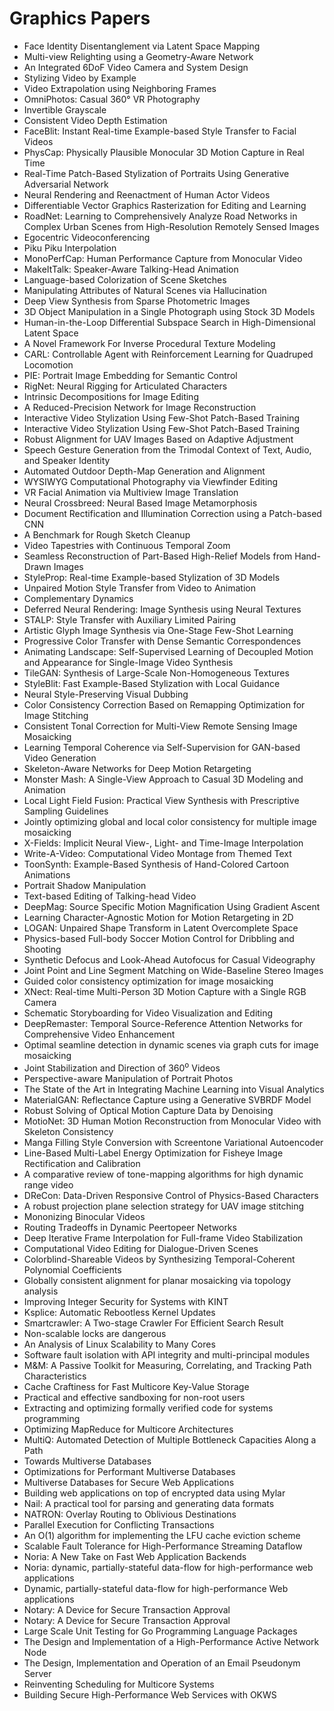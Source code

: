 # Graphics Papers

<ul>

                             

 <li><a target="_blank" href="https://github.com/manjunath5496/Graphics-Papers/blob/master/g(1).pdf" style="text-decoration:none;">Face Identity Disentanglement via Latent Space Mapping</a></li>

 <li><a target="_blank" href="https://github.com/manjunath5496/Graphics-Papers/blob/master/g(2).pdf" style="text-decoration:none;">Multi-view Relighting using a Geometry-Aware Network</a></li>

<li><a target="_blank" href="https://github.com/manjunath5496/Graphics-Papers/blob/master/g(3).pdf" style="text-decoration:none;">An Integrated 6DoF Video Camera and System Design</a></li>
 <li><a target="_blank" href="https://github.com/manjunath5496/Graphics-Papers/blob/master/g(4).pdf" style="text-decoration:none;">Stylizing Video by Example</a></li>                              
<li><a target="_blank" href="https://github.com/manjunath5496/Graphics-Papers/blob/master/g(5).pdf" style="text-decoration:none;">Video Extrapolation using Neighboring Frames</a></li>
<li><a target="_blank" href="https://github.com/manjunath5496/Graphics-Papers/blob/master/g(6).pdf" style="text-decoration:none;">OmniPhotos: Casual 360° VR Photography</a></li>
 <li><a target="_blank" href="https://github.com/manjunath5496/Graphics-Papers/blob/master/g(7).pdf" style="text-decoration:none;">Invertible Grayscale</a></li>

 <li><a target="_blank" href="https://github.com/manjunath5496/Graphics-Papers/blob/master/g(8).pdf" style="text-decoration:none;">Consistent Video Depth Estimation</a></li>
   <li><a target="_blank" href="https://github.com/manjunath5496/Graphics-Papers/blob/master/g(9).pdf" style="text-decoration:none;">FaceBlit: Instant Real-time Example-based Style Transfer to Facial Videos</a></li>
  
   
 <li><a target="_blank" href="https://github.com/manjunath5496/Graphics-Papers/blob/master/g(10).pdf" style="text-decoration:none;">PhysCap: Physically Plausible Monocular 3D Motion Capture in Real Time </a></li>                              
<li><a target="_blank" href="https://github.com/manjunath5496/Graphics-Papers/blob/master/g(11).pdf" style="text-decoration:none;">Real-Time Patch-Based Stylization of Portraits Using Generative Adversarial Network</a></li>
<li><a target="_blank" href="https://github.com/manjunath5496/Graphics-Papers/blob/master/g(12).pdf" style="text-decoration:none;">Neural Rendering and Reenactment of Human Actor Videos</a></li>
<li><a target="_blank" href="https://github.com/manjunath5496/Graphics-Papers/blob/master/g(13).pdf" style="text-decoration:none;">Differentiable Vector Graphics Rasterization for Editing and Learning</a></li>

<li><a target="_blank" href="https://github.com/manjunath5496/Graphics-Papers/blob/master/g(14).pdf" style="text-decoration:none;">RoadNet: Learning to Comprehensively Analyze
Road Networks in Complex Urban Scenes from High-Resolution Remotely Sensed Images</a></li>
                              
<li><a target="_blank" href="https://github.com/manjunath5496/Graphics-Papers/blob/master/g(15).pdf" style="text-decoration:none;">Egocentric Videoconferencing</a></li>

<li><a target="_blank" href="https://github.com/manjunath5496/Graphics-Papers/blob/master/g(16).pdf" style="text-decoration:none;">Piku Piku Interpolation</a></li>

  <li><a target="_blank" href="https://github.com/manjunath5496/Graphics-Papers/blob/master/g(17).pdf" style="text-decoration:none;">MonoPerfCap: Human Performance Capture from Monocular Video</a></li>   
  
<li><a target="_blank" href="https://github.com/manjunath5496/Graphics-Papers/blob/master/g(18).pdf" style="text-decoration:none;">MakeItTalk: Speaker-Aware Talking-Head Animation</a></li> 

  
<li><a target="_blank" href="https://github.com/manjunath5496/Graphics-Papers/blob/master/g(19).pdf" style="text-decoration:none;">Language-based Colorization of Scene Sketches</a></li> 

<li><a target="_blank" href="https://github.com/manjunath5496/Graphics-Papers/blob/master/g(20).pdf" style="text-decoration:none;">Manipulating Attributes of Natural Scenes via Hallucination</a></li>

<li><a target="_blank" href="https://github.com/manjunath5496/Graphics-Papers/blob/master/g(21).pdf" style="text-decoration:none;">Deep View Synthesis from Sparse Photometric Images</a></li>
<li><a target="_blank" href="https://github.com/manjunath5496/Graphics-Papers/blob/master/g(22).pdf" style="text-decoration:none;">3D Object Manipulation in a Single Photograph using Stock 3D Models</a></li> 
 <li><a target="_blank" href="https://github.com/manjunath5496/Graphics-Papers/blob/master/g(23).pdf" style="text-decoration:none;">Human-in-the-Loop Differential Subspace Search in High-Dimensional Latent Space</a></li> 
 

   <li><a target="_blank" href="https://github.com/manjunath5496/Graphics-Papers/blob/master/g(24).pdf" style="text-decoration:none;">A Novel Framework For Inverse Procedural Texture Modeling</a></li>
 
   <li><a target="_blank" href="https://github.com/manjunath5496/Graphics-Papers/blob/master/g(25).pdf" style="text-decoration:none;">CARL: Controllable Agent with Reinforcement Learning for Quadruped Locomotion</a></li>                              
 <li><a target="_blank" href="https://github.com/manjunath5496/Graphics-Papers/blob/master/g(26).pdf" style="text-decoration:none;">PIE: Portrait Image Embedding for Semantic Control</a></li>
 <li><a target="_blank" href="https://github.com/manjunath5496/Graphics-Papers/blob/master/g(27).pdf" style="text-decoration:none;">RigNet: Neural Rigging for Articulated Characters</a></li>
   
 
   <li><a target="_blank" href="https://github.com/manjunath5496/Graphics-Papers/blob/master/g(28).pdf" style="text-decoration:none;">Intrinsic Decompositions for Image Editing</a></li>
 
   <li><a target="_blank" href="https://github.com/manjunath5496/Graphics-Papers/blob/master/g(29).pdf" style="text-decoration:none;">A Reduced-Precision Network for Image Reconstruction </a></li>                              

  <li><a target="_blank" href="https://github.com/manjunath5496/Graphics-Papers/blob/master/g(30).pdf" style="text-decoration:none;">Interactive Video Stylization Using Few-Shot Patch-Based Training</a></li>
 
   <li><a target="_blank" href="https://github.com/manjunath5496/Graphics-Papers/blob/master/g(31).pdf" style="text-decoration:none;">Interactive Video Stylization Using Few-Shot Patch-Based Training</a></li> 
    <li><a target="_blank" href="https://github.com/manjunath5496/Graphics-Papers/blob/master/g(32).pdf" style="text-decoration:none;">Robust Alignment for UAV Images Based on Adaptive Adjustment</a></li> 

   <li><a target="_blank" href="https://github.com/manjunath5496/Graphics-Papers/blob/master/g(33).pdf" style="text-decoration:none;">Speech Gesture Generation from the Trimodal Context of Text, Audio, and Speaker Identity</a></li>                              

  <li><a target="_blank" href="https://github.com/manjunath5496/Graphics-Papers/blob/master/g(34).pdf" style="text-decoration:none;">Automated Outdoor Depth-Map Generation and Alignment</a></li> 
 
  <li><a target="_blank" href="https://github.com/manjunath5496/Graphics-Papers/blob/master/g(35).pdf" style="text-decoration:none;">WYSIWYG Computational Photography via Viewfinder Editing</a></li> 

  <li><a target="_blank" href="https://github.com/manjunath5496/Graphics-Papers/blob/master/g(36).pdf" style="text-decoration:none;">VR Facial Animation via Multiview Image Translation</a></li> 
 
<li><a target="_blank" href="https://github.com/manjunath5496/Graphics-Papers/blob/master/g(37).pdf" style="text-decoration:none;">Neural Crossbreed: Neural Based Image Metamorphosis</a></li>
 <li><a target="_blank" href="https://github.com/manjunath5496/Graphics-Papers/blob/master/g(38).pdf" style="text-decoration:none;">Document Rectification and Illumination Correction using a Patch-based CNN</a></li>
<li><a target="_blank" href="https://github.com/manjunath5496/Graphics-Papers/blob/master/g(39).pdf" style="text-decoration:none;">A Benchmark for Rough Sketch Cleanup</a></li>
 <li><a target="_blank" href="https://github.com/manjunath5496/Graphics-Papers/blob/master/g(40).pdf" style="text-decoration:none;">Video Tapestries with Continuous Temporal Zoom</a></li>                              
<li><a target="_blank" href="https://github.com/manjunath5496/Graphics-Papers/blob/master/g(41).pdf" style="text-decoration:none;">Seamless Reconstruction of Part-Based High-Relief Models from Hand-Drawn Images</a></li>
<li><a target="_blank" href="https://github.com/manjunath5496/Graphics-Papers/blob/master/g(42).pdf" style="text-decoration:none;">StyleProp: Real-time Example-based Stylization of 3D Models</a></li>
 
  <li><a target="_blank" href="https://github.com/manjunath5496/Graphics-Papers/blob/master/g(43).pdf" style="text-decoration:none;">Unpaired Motion Style Transfer from Video to Animation</a></li>
 <li><a target="_blank" href="https://github.com/manjunath5496/Graphics-Papers/blob/master/g(44).pdf" style="text-decoration:none;">Complementary Dynamics</a></li>
   <li><a target="_blank" href="https://github.com/manjunath5496/Graphics-Papers/blob/master/g(45).pdf" style="text-decoration:none;">Deferred Neural Rendering:
Image Synthesis using Neural Textures</a></li>  
   
<li><a target="_blank" href="https://github.com/manjunath5496/Graphics-Papers/blob/master/g(46).pdf" style="text-decoration:none;">STALP: Style Transfer with Auxiliary Limited Pairing</a></li> 
                             
<li><a target="_blank" href="https://github.com/manjunath5496/Graphics-Papers/blob/master/g(47).pdf" style="text-decoration:none;">Artistic Glyph Image Synthesis via One-Stage Few-Shot Learning</a></li>
<li><a target="_blank" href="https://github.com/manjunath5496/Graphics-Papers/blob/master/g(48).pdf" style="text-decoration:none;">Progressive Color Transfer with Dense Semantic Correspondences</a></li>

<li><a target="_blank" href="https://github.com/manjunath5496/Graphics-Papers/blob/master/g(49).pdf" style="text-decoration:none;">Animating Landscape: Self-Supervised Learning of Decoupled Motion and Appearance for Single-Image Video Synthesis</a></li>
                              
<li><a target="_blank" href="https://github.com/manjunath5496/Graphics-Papers/blob/master/g(50).pdf" style="text-decoration:none;">TileGAN: Synthesis of Large-Scale Non-Homogeneous Textures</a></li>
<li><a target="_blank" href="https://github.com/manjunath5496/Graphics-Papers/blob/master/g(51).pdf" style="text-decoration:none;">StyleBlit: Fast Example-Based Stylization with Local Guidance</a></li>
<li><a target="_blank" href="https://github.com/manjunath5496/Graphics-Papers/blob/master/g(52).pdf" style="text-decoration:none;">Neural Style-Preserving Visual Dubbing</a></li>

<li><a target="_blank" href="https://github.com/manjunath5496/Graphics-Papers/blob/master/g(53).pdf" style="text-decoration:none;">Color Consistency Correction Based on Remapping Optimization for Image Stitching</a></li>
 
<li><a target="_blank" href="https://github.com/manjunath5496/Graphics-Papers/blob/master/g(54).pdf" style="text-decoration:none;">Consistent Tonal Correction for Multi-View Remote Sensing Image Mosaicking</a></li>

<li><a target="_blank" href="https://github.com/manjunath5496/Graphics-Papers/blob/master/g(55).pdf" style="text-decoration:none;">Learning Temporal Coherence via Self-Supervision for GAN-based Video Generation</a></li>
 
  <li><a target="_blank" href="https://github.com/manjunath5496/Graphics-Papers/blob/master/g(56).pdf" style="text-decoration:none;">Skeleton-Aware Networks for Deep Motion Retargeting </a></li>                              

  <li><a target="_blank" href="https://github.com/manjunath5496/Graphics-Papers/blob/master/g(57).pdf" style="text-decoration:none;">Monster Mash: A Single-View Approach to Casual 3D Modeling and Animation</a></li>
 
   <li><a target="_blank" href="https://github.com/manjunath5496/Graphics-Papers/blob/master/g(58).pdf" style="text-decoration:none;">Local Light Field Fusion:
Practical View Synthesis with Prescriptive Sampling Guidelines</a></li>
    <li><a target="_blank" href="https://github.com/manjunath5496/Graphics-Papers/blob/master/g(59).pdf" style="text-decoration:none;">Jointly optimizing global and local color consistency for multiple image mosaicking</a></li>
 
  <li><a target="_blank" href="https://github.com/manjunath5496/Graphics-Papers/blob/master/g(60).pdf" style="text-decoration:none;">X-Fields: Implicit Neural View-, Light- and Time-Image Interpolation </a></li>
 
   <li><a target="_blank" href="https://github.com/manjunath5496/Graphics-Papers/blob/master/g(61).pdf" style="text-decoration:none;">Write-A-Video: Computational Video Montage from Themed Text</a></li>
 
   <li><a target="_blank" href="https://github.com/manjunath5496/Graphics-Papers/blob/master/g(62).pdf" style="text-decoration:none;">ToonSynth: Example-Based Synthesis of Hand-Colored Cartoon Animations</a></li>
 
   <li><a target="_blank" href="https://github.com/manjunath5496/Graphics-Papers/blob/master/g(63).pdf" style="text-decoration:none;">Portrait Shadow Manipulation</a></li>                              

  <li><a target="_blank" href="https://github.com/manjunath5496/Graphics-Papers/blob/master/g(64).pdf" style="text-decoration:none;">Text-based Editing of Talking-head Video</a></li>
 
   <li><a target="_blank" href="https://github.com/manjunath5496/Graphics-Papers/blob/master/g(65).pdf" style="text-decoration:none;">DeepMag: Source Specific Motion Magnification Using Gradient Ascent </a></li> 

   <li><a target="_blank" href="https://github.com/manjunath5496/Graphics-Papers/blob/master/g(66).pdf" style="text-decoration:none;">Learning Character-Agnostic Motion for Motion Retargeting in 2D</a></li> 
 
   <li><a target="_blank" href="https://github.com/manjunath5496/Graphics-Papers/blob/master/g(67).pdf" style="text-decoration:none;">LOGAN: Unpaired Shape Transform in Latent Overcomplete Space</a></li>                              

  <li><a target="_blank" href="https://github.com/manjunath5496/Graphics-Papers/blob/master/g(68).pdf" style="text-decoration:none;">Physics-based Full-body Soccer Motion Control for Dribbling and Shooting</a></li> 
 
  
   <li><a target="_blank" href="https://github.com/manjunath5496/Graphics-Papers/blob/master/g(69).pdf" style="text-decoration:none;">Synthetic Defocus and Look-Ahead Autofocus for Casual Videography</a></li>                              

  <li><a target="_blank" href="https://github.com/manjunath5496/Graphics-Papers/blob/master/g(70).pdf" style="text-decoration:none;">Joint Point and Line Segment Matching on Wide-Baseline Stereo Images</a></li> 
  
 
 <li><a target="_blank" href="https://github.com/manjunath5496/Graphics-Papers/blob/master/g(71).pdf" style="text-decoration:none;">Guided color consistency optimization for image mosaicking</a></li>
 
 <li><a target="_blank" href="https://github.com/manjunath5496/Graphics-Papers/blob/master/g(72).pdf" style="text-decoration:none;">XNect: Real-time Multi-Person 3D Motion Capture with a Single RGB Camera</a></li> 
 
 
 <li><a target="_blank" href="https://github.com/manjunath5496/Graphics-Papers/blob/master/g(73).pdf" style="text-decoration:none;">Schematic Storyboarding for Video Visualization and Editing</a></li>
  <li><a target="_blank" href="https://github.com/manjunath5496/Graphics-Papers/blob/master/g(74).pdf" style="text-decoration:none;">DeepRemaster: Temporal Source-Reference Attention Networks for Comprehensive Video Enhancement</a></li>
    <li><a target="_blank" href="https://github.com/manjunath5496/Graphics-Papers/blob/master/g(75).pdf" style="text-decoration:none;">Optimal seamline detection in dynamic scenes via graph cuts for image mosaicking</a></li>                        
<li><a target="_blank" href="https://github.com/manjunath5496/Graphics-Papers/blob/master/g(76).pdf" style="text-decoration:none;">Joint Stabilization and Direction of 360<sup>o</sup> Videos</a></li>

 <li><a target="_blank" href="https://github.com/manjunath5496/Graphics-Papers/blob/master/g(77).pdf" style="text-decoration:none;">Perspective-aware Manipulation of Portrait Photos</a></li> 
 
 
 <li><a target="_blank" href="https://github.com/manjunath5496/Graphics-Papers/blob/master/g(78).pdf" style="text-decoration:none;">The State of the Art in
Integrating Machine Learning into Visual Analytics</a></li>
  <li><a target="_blank" href="https://github.com/manjunath5496/Graphics-Papers/blob/master/g(79).pdf" style="text-decoration:none;">MaterialGAN: Reflectance Capture using a Generative SVBRDF Model</a></li>


 <li><a target="_blank" href="https://github.com/manjunath5496/Graphics-Papers/blob/master/g(80).pdf" style="text-decoration:none;">Robust Solving of Optical Motion Capture Data by Denoising</a></li> 
 
 
 <li><a target="_blank" href="https://github.com/manjunath5496/Graphics-Papers/blob/master/g(81).pdf" style="text-decoration:none;">MotioNet: 3D Human Motion Reconstruction from Monocular Video with Skeleton Consistency</a></li>
  <li><a target="_blank" href="https://github.com/manjunath5496/Graphics-Papers/blob/master/g(82).pdf" style="text-decoration:none;">Manga Filling Style Conversion with Screentone Variational Autoencoder</a></li>

 <li><a target="_blank" href="https://github.com/manjunath5496/Graphics-Papers/blob/master/g(83).pdf" style="text-decoration:none;">Line-Based Multi-Label Energy Optimization for Fisheye Image Rectification and Calibration</a></li>
  <li><a target="_blank" href="https://github.com/manjunath5496/Graphics-Papers/blob/master/g(84).pdf" style="text-decoration:none;">A comparative review of tone-mapping algorithms for high dynamic range video</a></li>

 <li><a target="_blank" href="https://github.com/manjunath5496/Graphics-Papers/blob/master/g(85).pdf" style="text-decoration:none;">DReCon: Data-Driven Responsive Control of Physics-Based Characters</a></li>
  <li><a target="_blank" href="https://github.com/manjunath5496/Graphics-Papers/blob/master/g(86).pdf" style="text-decoration:none;">A robust projection plane selection strategy for UAV image stitching</a></li>

 <li><a target="_blank" href="https://github.com/manjunath5496/Graphics-Papers/blob/master/g(87).pdf" style="text-decoration:none;">Mononizing Binocular Videos</a></li>
  <li><a target="_blank" href="https://github.com/manjunath5496/Graphics-Papers/blob/master/g(88).pdf" style="text-decoration:none;">Routing Tradeoffs in Dynamic Peer­to­peer Networks</a></li>
  <li><a target="_blank" href="https://github.com/manjunath5496/Graphics-Papers/blob/master/g(89).pdf" style="text-decoration:none;">Deep Iterative Frame Interpolation for Full-frame Video Stabilization</a></li>
  
  
  <li><a target="_blank" href="https://github.com/manjunath5496/Graphics-Papers/blob/master/g(90).pdf" style="text-decoration:none;"> Computational Video Editing for Dialogue-Driven Scenes</a></li>
  <li><a target="_blank" href="https://github.com/manjunath5496/Graphics-Papers/blob/master/g(91).pdf" style="text-decoration:none;">Colorblind-Shareable Videos by Synthesizing Temporal-Coherent Polynomial Coefficients</a></li>

 <li><a target="_blank" href="https://github.com/manjunath5496/Graphics-Papers/blob/master/g(92).pdf" style="text-decoration:none;">Globally consistent alignment for planar mosaicking via topology analysis</a></li>
  <li><a target="_blank" href="https://github.com/manjunath5496/Graphics-Papers/blob/master/g(93).pdf" style="text-decoration:none;"> Improving Integer Security for Systems with KINT</a></li>
  <li><a target="_blank" href="https://github.com/manjunath5496/Graphics-Papers/blob/master/g(94).pdf" style="text-decoration:none;">Ksplice: Automatic Rebootless Kernel Updates</a></li> 
  
   <li><a target="_blank" href="https://github.com/manjunath5496/Graphics-Papers/blob/master/g(95).pdf" style="text-decoration:none;">Smartcrawler: A Two-stage Crawler For Efficient Search Result</a></li>  
  
<li><a target="_blank" href="https://github.com/manjunath5496/Graphics-Papers/blob/master/g(96).pdf" style="text-decoration:none;">Non-scalable locks are dangerous</a></li> 
  
  
<li><a target="_blank" href="https://github.com/manjunath5496/Graphics-Papers/blob/master/g(97).pdf" style="text-decoration:none;">An Analysis of Linux Scalability to Many Cores</a></li>


 <li><a target="_blank" href="https://github.com/manjunath5496/Graphics-Papers/blob/master/g(98).pdf" style="text-decoration:none;">Software fault isolation with
API integrity and multi-principal modules</a></li> 
  
   <li><a target="_blank" href="https://github.com/manjunath5496/Graphics-Papers/blob/master/g(99).pdf" style="text-decoration:none;">M&M: A Passive Toolkit for Measuring, Correlating, and Tracking Path Characteristics</a></li>  
  
<li><a target="_blank" href="https://github.com/manjunath5496/Graphics-Papers/blob/master/g(100).pdf" style="text-decoration:none;">Cache Craftiness for Fast Multicore Key-Value Storage</a></li>  
  
 <li><a target="_blank" href="https://github.com/manjunath5496/Graphics-Papers/blob/master/g(101).pdf" style="text-decoration:none;">Practical and effective sandboxing for non-root users</a></li> 
  
   <li><a target="_blank" href="https://github.com/manjunath5496/Graphics-Papers/blob/master/g(102).pdf" style="text-decoration:none;">Extracting and optimizing formally verified code for systems programming</a></li> 
  
   
 <li><a target="_blank" href="https://github.com/manjunath5496/Graphics-Papers/blob/master/g(103).pdf" style="text-decoration:none;">Optimizing MapReduce for Multicore Architectures </a></li> 
  
   <li><a target="_blank" href="https://github.com/manjunath5496/Graphics-Papers/blob/master/g(104).pdf" style="text-decoration:none;">MultiQ: Automated Detection of
Multiple Bottleneck Capacities Along a Path</a></li>  
   
 <li><a target="_blank" href="https://github.com/manjunath5496/Graphics-Papers/blob/master/g(105).pdf" style="text-decoration:none;">Towards Multiverse Databases</a></li> 
 
<li><a target="_blank" href="https://github.com/manjunath5496/Graphics-Papers/blob/master/g(106).pdf" style="text-decoration:none;">Optimizations for Performant Multiverse Databases</a></li> 
  
   <li><a target="_blank" href="https://github.com/manjunath5496/Graphics-Papers/blob/master/g(107).pdf" style="text-decoration:none;">Multiverse Databases for Secure Web Applications</a></li> 
  
   
 <li><a target="_blank" href="https://github.com/manjunath5496/Graphics-Papers/blob/master/g(108).pdf" style="text-decoration:none;">Building web applications on top of encrypted data using Mylar</a></li> 
  
   <li><a target="_blank" href="https://github.com/manjunath5496/Graphics-Papers/blob/master/g(109).pdf" style="text-decoration:none;">Nail: A practical tool for parsing and generating data formats</a></li>  
   
 <li><a target="_blank" href="https://github.com/manjunath5496/Graphics-Papers/blob/master/g(110).pdf" style="text-decoration:none;">NATRON: Overlay Routing to Oblivious Destinations </a></li>  
   
<li><a target="_blank" href="https://github.com/manjunath5496/Graphics-Papers/blob/master/g(111).pdf" style="text-decoration:none;">Parallel Execution for Conflicting Transactions</a></li> 
  
   
 <li><a target="_blank" href="https://github.com/manjunath5496/Graphics-Papers/blob/master/g(112).pdf" style="text-decoration:none;">An O(1) algorithm for implementing the LFU
cache eviction scheme</a></li> 
  
   <li><a target="_blank" href="https://github.com/manjunath5496/Graphics-Papers/blob/master/g(113).pdf" style="text-decoration:none;">Scalable Fault Tolerance for High-Performance Streaming Dataflow</a></li>  
   
<li><a target="_blank" href="https://github.com/manjunath5496/Graphics-Papers/blob/master/g(114).pdf" style="text-decoration:none;">Noria: A New Take on Fast Web Application Backends</a></li>
 <li><a target="_blank" href="https://github.com/manjunath5496/Graphics-Papers/blob/master/g(115).pdf" style="text-decoration:none;">Noria: dynamic, partially-stateful data-flow
for high-performance web applications</a></li>  
   
 <li><a target="_blank" href="https://github.com/manjunath5496/Graphics-Papers/blob/master/g(116).pdf" style="text-decoration:none;">Dynamic, partially-stateful data-flow for
high-performance Web applications</a></li>   
   
   <li><a target="_blank" href="https://github.com/manjunath5496/Graphics-Papers/blob/master/g(117).pdf" style="text-decoration:none;">Notary: A Device for Secure Transaction Approval</a></li>  
   
 <li><a target="_blank" href="https://github.com/manjunath5496/Graphics-Papers/blob/master/g(118).pdf" style="text-decoration:none;">Notary: A Device for Secure Transaction Approval</a></li>  
   
  <li><a target="_blank" href="https://github.com/manjunath5496/Graphics-Papers/blob/master/g(119).pdf" style="text-decoration:none;">Large Scale Unit Testing for Go Programming Language Packages</a></li> 
  
   <li><a target="_blank" href="https://github.com/manjunath5496/Graphics-Papers/blob/master/g(120).pdf" style="text-decoration:none;">The Design and Implementation of a
High-Performance Active Network Node</a></li>  
   
 <li><a target="_blank" href="https://github.com/manjunath5496/Graphics-Papers/blob/master/g(121).pdf" style="text-decoration:none;">The Design, Implementation and Operation
of an Email Pseudonym Server</a></li>   
   
   <li><a target="_blank" href="https://github.com/manjunath5496/Graphics-Papers/blob/master/g(122).pdf" style="text-decoration:none;">Reinventing Scheduling for Multicore Systems </a></li>  
     
<li><a target="_blank" href="https://github.com/manjunath5496/Graphics-Papers/blob/master/g(123).pdf" style="text-decoration:none;">Building Secure High-Performance Web Services with OKWS</a></li>  
   
 </ul>
   
   
